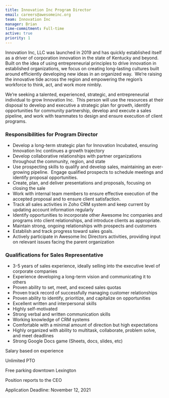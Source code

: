 ```yaml
---
title: Innovation Inc Program Director
email: careers@awesomeinc.org
team: Innovation Inc
manager: Brian
time-commitment: Full-time
active: true
priority: 1
---
```

Innovation Inc, LLC was launched in 2019 and has quickly established itself as a driver of corporation innovation in the state of Kentucky and beyond.  Built on the idea of using entrepreneurial principles to drive innovation in established organizations, we focus on creating long-lasting cultures built around efficiently developing new ideas in an organized way.  We’re raising the innovative tide across the region and empowering the region’s workforce to think, act, and work more nimbly.

We’re seeking a talented, experienced, strategic, and entrepreneurial individual to grow Innovation Inc.  This person will use the resources at their disposal to develop and executive a strategic plan for growth, identify opportunities for community partnership, develop and execute a sales pipeline, and work with teammates to design and ensure execution of client programs.

### Responsibilities for Program Director

* Develop a long-term strategic plan for Innovation Incubated, ensuring Innovation Inc continues a growth trajectory
* Develop collaborative relationships with partner organizations throughout the community, region, and state
* Use prospecting skills to qualify and develop sales, maintaining an ever-growing pipeline.  Engage qualified prospects to schedule meetings and identify proposal opportunities.
* Create, plan, and deliver presentations and proposals, focusing on closing the sale
* Work with internal team members to ensure effective execution of the accepted proposal and to ensure client satisfaction.
* Track all sales activities in Zoho CRM system and keep current by updating account information regularly
* Identify opportunities to incorporate other Awesome Inc companies and programs into client relationships, and introduce clients as appropriate.  
* Maintain strong, ongoing relationships with prospects and customers
* Establish and track progress toward sales goals.
* Actively participate in Awesome Inc Directors activities, providing input on relevant issues facing the parent organization

### Qualifications for Sales Representative

* 3-5 years of sales experience, ideally selling into the executive level of corporate companies
* Experience developing a long-term vision and communicating it to others
* Proven ability to set, meet, and exceed sales quotas
* Proven track record of successfully managing customer relationships
* Proven ability to identify, prioritize, and capitalize on opportunities
* Excellent written and interpersonal skills
* Highly self-motivated
* Strong verbal and written communication skills
* Working knowledge of CRM systems
* Comfortable with a minimal amount of direction but high expectations
* Highly organized with ability to multitask, collaborate, problem solve, and meet deadlines
* Strong Google Docs game (Sheets, docs, slides, etc)

Salary based on experience

Unlimited PTO

Free parking downtown Lexington

Position reports to the CEO

Application Deadline: November 12, 2021